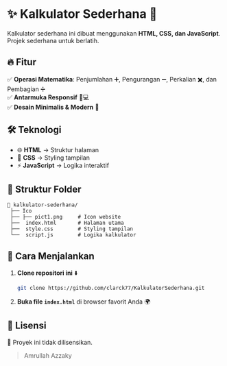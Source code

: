 # ✨ Kalkulator Sederhana 🧮  

Kalkulator sederhana ini dibuat menggunakan **HTML, CSS, dan JavaScript**. Projek sederhana untuk berlatih.

## 🔥 Fitur  

✅ **Operasi Matematika**: Penjumlahan ➕, Pengurangan ➖, Perkalian ✖️, dan Pembagian ➗  
✅ **Antarmuka Responsif** 📱💻  
✅ **Desain Minimalis & Modern** 🎨  

## 🛠️ Teknologi  

- 🌐 **HTML** → Struktur halaman  
- 🎨 **CSS** → Styling tampilan  
- ⚡ **JavaScript** → Logika interaktif

## 📂 Struktur Folder  

```
📁 kalkulator-sederhana/
 ├── Ico
 ├── ├── pict1.png     # Icon website
 ├──  index.html       # Halaman utama
 ├──  style.css        # Styling tampilan
 └──  script.js        # Logika kalkulator
```

## 🚀 Cara Menjalankan  

1. **Clone repositori ini** ⬇️  
   ```bash
   git clone https://github.com/clarck77/KalkulatorSederhana.git
   ```
2. **Buka file `index.html`** di browser favorit Anda 🌍  

## 📜 Lisensi  

📄 Proyek ini tidak dilisensikan.

> Amrullah Azzaky
